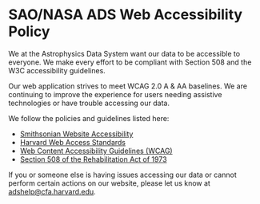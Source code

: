 # SAO/NASA ADS Web Accessibility Policy

We at the Astrophysics Data System want our data to be accessible to everyone. We make every effort to be compliant with Section 508 and the W3C accessibility guidelines.

Our web application strives to meet WCAG 2.0 A & AA baselines. We are continuing to improve the experience for users needing assistive technologies or have trouble accessing our data.

We follow the policies and guidelines listed here:

- [Smithsonian Website Accessibility][si]
- [Harvard Web Access Standards][harvard]
- [Web Content Accessibility Guidelines (WCAG)][wcag]
- [Section 508 of the Rehabilitation Act of 1973][508]

If you or someone else is having issues accessing our data or cannot perform certain actions on our website, please let us know at <a href="mailto:adshelp@cfa.harvard.edu">adshelp@cfa.harvard.edu</a>.

<!-- Links -->

[harvard]: https://accessibility.huit.harvard.edu/digital-accessibility-policy
[si]: https://www.si.edu/faqs/access
[wcag]: https://www.w3.org/WAI/standards-guidelines/wcag/
[508]: https://www.section508.gov/manage/laws-and-policies#508-policy
